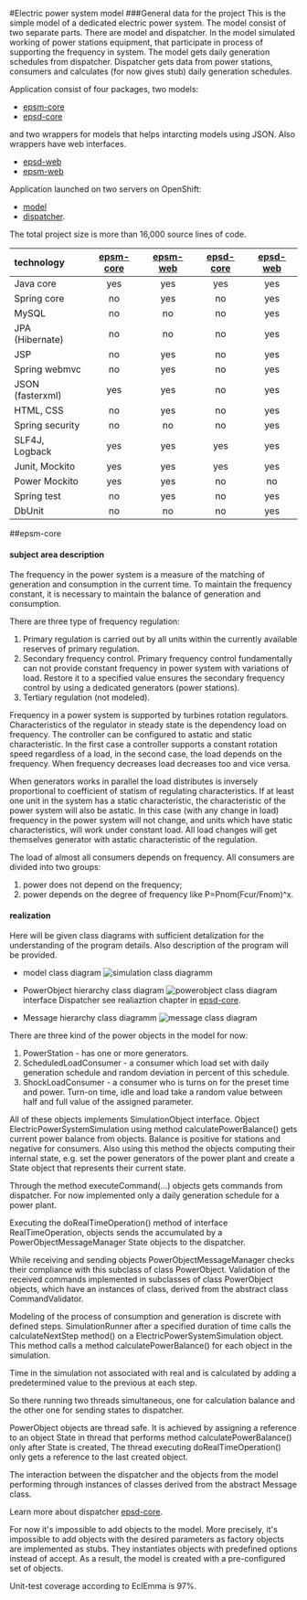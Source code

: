#Electric power system model
###General data for the project
This is the simple model of a dedicated electric power system. The model consist of two separate parts. There are model and dispatcher. In the model simulated working of power stations equipment, that participate in process of supporting the frequency in system.
The model gets daily generation schedules from dispatcher. Dispatcher gets data from power stations, consumers and calculates (for now gives stub) daily generation schedules.

Application consist of four packages, two models:

+ [epsm-core](https://github.com/epsm/epsm-core)
+ [epsd-core](https://github.com/epsm/epsd-core)

and two wrappers for models that helps intarcting models using JSON. Also wrappers have web interfaces.

+ [epsd-web](https://github.com/epsm/epsd-web)
+ [epsm-web](https://github.com/epsm/epsm-web)


Application launched on two servers on OpenShift:

+ [model](http://model-epsm.rhcloud.com/)
+ [dispatcher](http://dispatcher-epsm.rhcloud.com/app/history). 

The total project size is more than 16,000 source lines of code.

| technology    |  [epsm-core](https://github.com/epsm/epsm-core)    | [epsm-web](https://github.com/epsm/epsm-web)   | [epsd-core](https://github.com/epsm/epsd-core)| [epsd-web](https://github.com/epsm/epsd-web)|
|:-----------------|:---:|:---:|:---:|:---:|
| Java core        | yes | yes | yes | yes |
| Spring core      | no  | yes | no  | yes |
| MySQL            | no  | no  | no  | yes |
| JPA (Hibernate)  | no  | no  | no  | yes |
| JSP              | no  | yes | no  | yes |
| Spring webmvc    | no  | yes | no  | yes |
| JSON (fasterxml) | yes | yes | no  | yes |
| HTML, CSS        | no  | yes | no  | yes |
| Spring security  | no  | no  | no  | yes |
| SLF4J, Logback   | yes | yes | yes | yes |
| Junit, Mockito   | yes | yes | yes | yes |
| Power Mockito    | yes | yes | no  | no  |
| Spring test      | no  | yes | no  | yes |
| DbUnit           | no  | no  | no  | yes |

##epsm-core
#### subject area description

The frequency in the power system is a measure of the matching of generation and consumption in the current time. To maintain the frequency constant, it is necessary to maintain the balance of generation and consumption.

There are three type of frequency regulation:

1. Primary regulation is carried out by all units within the currently available reserves of primary regulation.
2. Secondary frequency control. Primary frequency control fundamentally can not provide constant frequency in power system with variations of load. Restore it to a specified value ensures the secondary frequency control by using a dedicated generators (power stations).
3. Tertiary regulation (not modeled).

Frequency in a power system is supported by turbines rotation regulators. Characteristics of the regulator in steady state is
the dependency load on frequency. The controller can be configured to astatic and static characteristic. In the first case a controller supports a constant rotation speed  regardless of a load, in the second case, the load depends on the frequency. When frequency decreases load decreases too and vice versa.


When generators works in parallel the load distributes is inversely proportional to coefficient of statism of regulating characteristics. If at least one unit in the system has a static characteristic, the characteristic of the power system will also be astatic. In this case (with any change in load) frequency in the power system will not change, and units which have static characteristics, will work under constant load. All load changes will get themselves generator with astatic characteristic of the regulation.

The load of almost all consumers depends on frequency. All consumers are divided into two groups:

1. power does not depend on the frequency;
2. power depends on the degree of frequency like Р=Рnom(Fcur/Fnom)^x.

#### realization
Here will be given class diagrams with sufficient detalization for the understanding of the program details. Also description of the program will be provided.

+ model class diagram
![simulation class diagramm](https://cloud.githubusercontent.com/assets/16285736/12733499/e2c67916-c943-11e5-8978-c8f4e34a8a89.jpg)

+ PowerObject hierarchy class diagram
![powerobject class diagram](https://cloud.githubusercontent.com/assets/16285736/12742632/2b6ec9e2-c990-11e5-809a-b8ca87e10bc7.jpg)
interface Dispatcher see realiaztion chapter in [epsd-core](https://github.com/epsm/epsd-core).

+ Message hierarchy class diagramm
![message class diagram](https://cloud.githubusercontent.com/assets/16285736/12732296/8d1cedac-c93d-11e5-93cc-159af9055fad.jpg)

There are three kind of the power objects in the model for now:

1. PowerStation - has one or more generators.
2. ScheduledLoadConsumer - a consumer which load set with daily generation schedule and random deviation in percent of this schedule.
3. ShockLoadConsumer - a consumer who is turns on for the preset time and power. Turn-on time, idle and load take a random value between half and full value of the assigned parameter.

All of these objects implements  SimulationObject interface. Object ElectricPowerSystemSimulation using method calculatePowerBalance() gets current power balance from objects. Balance is positive for stations and negative for consumers. Also using this method the objects computing their internal state, e.g. set the power generators of the power plant and create a State object that represents their current state. 

Through the method executeCommand(...) objects gets commands from dispatcher. For now implemented only a daily generation schedule for a power plant. 

Executing the doRealTimeOperation() method of interface RealTimeOperation, objects sends the accumulated by a PowerObjectMessageManager State objects to the dispatcher. 

While receiving and sending objects PowerObjectMessageManager checks their compliance with this subclass of class PowerObject. Validation of the received commands implemented in subclasses of class PowerObject objects, which have an instances of class, derived from the abstract class CommandValidator.

Modeling of the process of consumption and  generation is discrete with defined steps. SimulationRunner after a specified duration of time calls the calculateNextStep method() on a ElectricPowerSystemSimulation object. This method calls a method calculatePowerBalance() for each object in the simulation. 

Time in the simulation not associated with real and is calculated by adding a predetermined value to the previous at each step.

So there running two threads simultaneous, one for calculation balance and the other one for sending states to dispatcher.

PowerObject objects are thread safe. It is achieved by assigning a reference to an object State in thread that performs method calculatePowerBalance() only after State is created, The thread executing doRealTimeOperation() only gets a reference to the last created object.

The interaction between the dispatcher and the objects from the model performing through instances of classes derived from the abstract Message class.

Learn more about dispatcher [epsd-core](https://github.com/epsm/epsd-core).

For now it's impossible to add objects to the model. More precisely, it's impossible to add objects with the desired parameters as factory objects are implemented as stubs. They instantiates objects with predefined options instead of accept. As a result, the model is created with a pre-configured set of objects.

Unit-test coverage according to EclEmma is 97%.